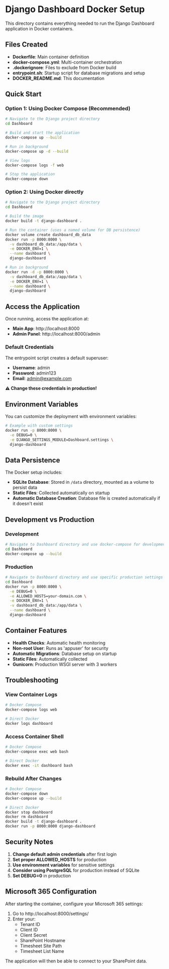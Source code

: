 # Django Dashboard Docker Setup

This directory contains everything needed to run the Django Dashboard application in Docker containers.

## Files Created

- **Dockerfile**: Main container definition
- **docker-compose.yml**: Multi-container orchestration
- **.dockerignore**: Files to exclude from Docker build
- **entrypoint.sh**: Startup script for database migrations and setup
- **DOCKER_README.md**: This documentation

## Quick Start

### Option 1: Using Docker Compose (Recommended)

```bash
# Navigate to the Django project directory
cd Dashboard

# Build and start the application
docker-compose up --build

# Run in background
docker-compose up -d --build

# View logs
docker-compose logs -f web

# Stop the application
docker-compose down
```

### Option 2: Using Docker directly

```bash
# Navigate to the Django project directory
cd Dashboard

# Build the image
docker build -t django-dashboard .

# Run the container (uses a named volume for DB persistence)
docker volume create dashboard_db_data
docker run -p 8000:8000 \
  -v dashboard_db_data:/app/data \
  -e DOCKER_ENV=1 \
  --name dashboard \
  django-dashboard

# Run in background
docker run -d -p 8000:8000 \
  -v dashboard_db_data:/app/data \
  -e DOCKER_ENV=1 \
  --name dashboard \
  django-dashboard
```

## Access the Application

Once running, access the application at:
- **Main App**: http://localhost:8000
- **Admin Panel**: http://localhost:8000/admin

### Default Credentials
The entrypoint script creates a default superuser:
- **Username**: admin
- **Password**: admin123
- **Email**: admin@example.com

**⚠️ Change these credentials in production!**

## Environment Variables

You can customize the deployment with environment variables:

```bash
# Example with custom settings
docker run -p 8000:8000 \
  -e DEBUG=0 \
  -e DJANGO_SETTINGS_MODULE=Dashboard.settings \
  django-dashboard
```

## Data Persistence

The Docker setup includes:
- **SQLite Database**: Stored in `/data` directory, mounted as a volume to persist data
- **Static Files**: Collected automatically on startup
- **Automatic Database Creation**: Database file is created automatically if it doesn't exist

## Development vs Production

### Development
```bash
# Navigate to Dashboard directory and use docker-compose for development
cd Dashboard
docker-compose up --build
```

### Production
```bash
# Navigate to Dashboard directory and use specific production settings
cd Dashboard
docker run -p 8000:8000 \
  -e DEBUG=0 \
  -e ALLOWED_HOSTS=your-domain.com \
  -e DOCKER_ENV=1 \
  -v dashboard_db_data:/app/data \
  --name dashboard \
  django-dashboard
```

## Container Features

- **Health Checks**: Automatic health monitoring
- **Non-root User**: Runs as 'appuser' for security
- **Automatic Migrations**: Database setup on startup
- **Static Files**: Automatically collected
- **Gunicorn**: Production WSGI server with 3 workers

## Troubleshooting

### View Container Logs
```bash
# Docker Compose
docker-compose logs web

# Direct Docker
docker logs dashboard
```

### Access Container Shell
```bash
# Docker Compose
docker-compose exec web bash

# Direct Docker
docker exec -it dashboard bash
```

### Rebuild After Changes
```bash
# Docker Compose
docker-compose down
docker-compose up --build

# Direct Docker
docker stop dashboard
docker rm dashboard
docker build -t django-dashboard .
docker run -p 8000:8000 django-dashboard
```

## Security Notes

1. **Change default admin credentials** after first login
2. **Set proper ALLOWED_HOSTS** for production
3. **Use environment variables** for sensitive settings
4. **Consider using PostgreSQL** for production instead of SQLite
5. **Set DEBUG=0** in production

## Microsoft 365 Configuration

After starting the container, configure your Microsoft 365 settings:

1. Go to http://localhost:8000/settings/
2. Enter your:
   - Tenant ID
   - Client ID  
   - Client Secret
   - SharePoint Hostname
   - Timesheet Site Path
   - Timesheet List Name

The application will then be able to connect to your SharePoint data.
